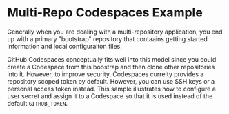 # Multi-Repo Codespaces Example

Generally when you are dealing with a multi-repository application, you end up with a primary "bootstrap" repository that contaains getting started information and local configuraiton files.

GitHub Codespaces conceptually fits well into this model since you could create a Codespace from this boostrap and then clone other repositories into it. However, to improve security, Codespaces currelty provides a repository scoped token by default. However, you can use SSH keys or a personal access token instead. This sample illustrates how to configure a user secret and assign it to a Codespace so that it is used instead of the default `GITHUB_TOKEN`.



